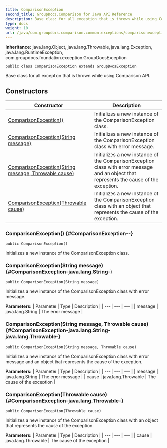 ```yaml
---
title: ComparisonException
second_title: GroupDocs.Comparison for Java API Reference
description: Base class for all exception that is thrown while using Comparison API.
type: docs
weight: 10
url: /java/com.groupdocs.comparison.common.exceptions/comparisonexception/
---
```

**Inheritance:**
java.lang.Object, java.lang.Throwable, java.lang.Exception, java.lang.RuntimeException, com.groupdocs.foundation.exception.GroupDocsException
```
public class ComparisonException extends GroupDocsException
```

Base class for all exception that is thrown while using Comparison API.
## Constructors

| Constructor | Description |
| --- | --- |
| [ComparisonException()](#ComparisonException--) | Initializes a new instance of the ComparisonException class. |
| [ComparisonException(String message)](#ComparisonException-java.lang.String-) | Initializes a new instance of the ComparisonException class with error message. |
| [ComparisonException(String message, Throwable cause)](#ComparisonException-java.lang.String-java.lang.Throwable-) | Initializes a new instance of the ComparisonException class with error message and an object that represents the cause of the exception. |
| [ComparisonException(Throwable cause)](#ComparisonException-java.lang.Throwable-) | Initializes a new instance of the ComparisonException class with an object that represents the cause of the exception. |
### ComparisonException() {#ComparisonException--}
```
public ComparisonException()
```


Initializes a new instance of the ComparisonException class.

### ComparisonException(String message) {#ComparisonException-java.lang.String-}
```
public ComparisonException(String message)
```


Initializes a new instance of the ComparisonException class with error message.

**Parameters:**
| Parameter | Type | Description |
| --- | --- | --- |
| message | java.lang.String | The error message |

### ComparisonException(String message, Throwable cause) {#ComparisonException-java.lang.String-java.lang.Throwable-}
```
public ComparisonException(String message, Throwable cause)
```


Initializes a new instance of the ComparisonException class with error message and an object that represents the cause of the exception.

**Parameters:**
| Parameter | Type | Description |
| --- | --- | --- |
| message | java.lang.String | The error message |
| cause | java.lang.Throwable | The cause of the exception |

### ComparisonException(Throwable cause) {#ComparisonException-java.lang.Throwable-}
```
public ComparisonException(Throwable cause)
```


Initializes a new instance of the ComparisonException class with an object that represents the cause of the exception.

**Parameters:**
| Parameter | Type | Description |
| --- | --- | --- |
| cause | java.lang.Throwable | The cause of the exception |

